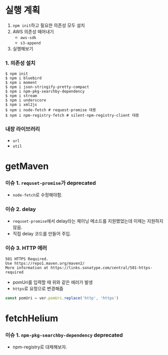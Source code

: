 # 실행 계획

1. `npm init`하고 필요한 의존성 모두 설치
2. AWS 의존성 떼어내기
    - `aws-sdk`
    - `s3-append`
3. 실행해보기

### 1. 의존성 설치

```shell
$ npm init
$ npm i bluebird
$ npm i moment
$ npm i json-stringify-pretty-compact
$ npm i npm-pkg-searchby-dependency 
$ npm i stream
$ npm i underscore
$ npm i xml2js
$ npm i node-fetch # request-promise 대용
$ npm i npm-registry-fetch # silent-npm-registry-client 대용
```

### 내장 라이브러리

- `url`
- `util`

# getMaven

### 이슈 1. `requset-promise`가 deprecated

- `node-fetch`로 수정해야함.

### 이슈 2. delay

- `requset-promise`에서 delay라는 체이닝 메소드를 지원했었는데 이제는 지원하지 않음.
- 직접 delay 코드를 만들어 주입.

### 이슈 3. HTTP 에러

```shell
501 HTTPS Required. 
Use https://repo1.maven.org/maven2/
More information at https://links.sonatype.com/central/501-https-required
```

- pomUri를 입력할 때 위와 같은 에러가 발생
- `https`로 요청으로 변경해줌

```javascript
const pomUri = ver.pomUri.replace('http', 'https')
```

# fetchHelium

### 이슈 1. `npm-pkg-searchby-dependency` deprecated

- npm-registry로 대체해보자.
